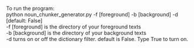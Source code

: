 To run the program: <br/>
python noun_chunker_generator.py -f [foreground] -b [background] -d [default: False] <br/>
-f [foreground] is the directory of your foreground texts <br/>
-b [background] is the directory of your background texts <br/>
-d turns on or off the dictionary filter. default is False. Type True to turn on.  <br/>
